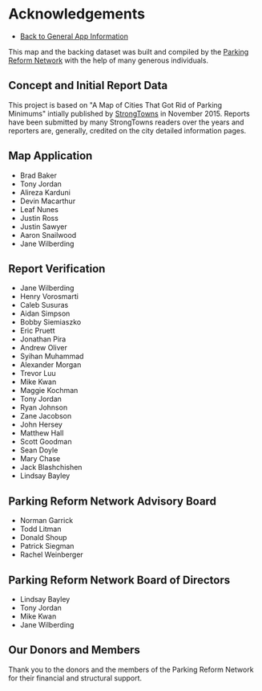 # Acknowledgements

- [Back to General App Information](info.html)

This map and the backing dataset was built and compiled by the <a href="https://parkingreform.org" target="_blank">Parking Reform Network</a> with the help of many generous individuals.

## Concept and Initial Report Data

This project is based on "A Map of Cities That Got Rid of Parking Minimums" intially published by <a href="https://strongtowns.org" target="_blank">StrongTowns</a> in November 2015. Reports have been submitted by many StrongTowns readers over the years and reporters are, generally, credited on the city detailed information pages.

## Map Application

- Brad Baker
- Tony Jordan
- Alireza Karduni
- Devin Macarthur
- Leaf Nunes
- Justin Ross
- Justin Sawyer
- Aaron Snailwood
- Jane Wilberding

## Report Verification

- Jane Wilberding
- Henry Vorosmarti
- Caleb Susuras
- Aidan Simpson
- Bobby Siemiaszko
- Eric Pruett
- Jonathan Pira
- Andrew Oliver
- Syihan Muhammad
- Alexander Morgan
- Trevor Luu
- Mike Kwan
- Maggie Kochman
- Tony Jordan
- Ryan Johnson
- Zane Jacobson
- John Hersey
- Matthew Hall
- Scott Goodman
- Sean Doyle
- Mary Chase
- Jack Blashchishen
- Lindsay Bayley

## Parking Reform Network Advisory Board

- Norman Garrick
- Todd Litman
- Donald Shoup
- Patrick Siegman
- Rachel Weinberger

## Parking Reform Network Board of Directors

- Lindsay Bayley
- Tony Jordan
- Mike Kwan
- Jane Wilberding

## Our Donors and Members

Thank you to the donors and the members of the Parking Reform Network for their financial and structural support.



